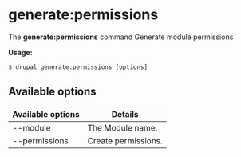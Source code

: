 # generate:permissions
The **generate:permissions** command Generate module permissions

**Usage:**
```
$ drupal generate:permissions [options] 
```

## Available options
Available options | Details
-------|-------------
--module | The Module name.
--permissions | Create permissions.
